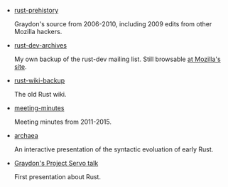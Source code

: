 - [rust-prehistory](https://github.com/graydon/rust-prehistory)

  Graydon's source from 2006-2010, including 2009 edits from other Mozilla hackers.

- [rust-dev-archives](https://github.com/brson/rust-dev-archives)

  My own backup of the rust-dev mailing list.
  Still browsable [at Mozilla's site](https://mail.mozilla.org/pipermail/rust-dev/).

- [rust-wiki-backup](https://github.com/rust-lang/rust-wiki-backup)

  The old Rust wiki.

- [meeting-minutes](https://github.com/rust-lang/meeting-minutes)

  Meeting minutes from 2011-2015.

- [archaea](https://github.com/brson/archaea)

  An interactive presentation of the syntactic evoluation of early Rust.

- [Graydon's Project Servo talk](http://venge.net/graydon/talks/intro-talk-2.pdf)

  First presentation about Rust.